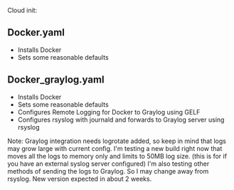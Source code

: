 Cloud init:

## Docker.yaml
- Installs Docker
- Sets some reasonable defaults
  
## Docker_graylog.yaml

- Installs Docker
- Sets some reasonable defaults
- Configures Remote Logging for Docker to Graylog using GELF
- Configures rsyslog with journald and forwards to Graylog server using rsyslog


Note:
Graylog integration needs logrotate added, so keep in mind that logs may grow large with current config.
I'm testing a new build right now that moves all the logs to memory only and limits to 50MB log size.  (this is for if you have an external syslog server configured)
I'm also testing other methods of sending the logs to Graylog.  So I may change away from rsyslog.
New version expected in about 2 weeks.

